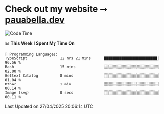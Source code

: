 # Check out my website ⭢ [pauabella.dev](https://pauabella.dev)

<!--START_SECTION:waka-->
![Code Time](http://img.shields.io/badge/Code%20Time-4%2C362%20hrs%2022%20mins-blue)

📊 **This Week I Spent My Time On** 

```text
💬 Programming Languages: 
TypeScript               12 hrs 21 mins      ████████████████████████░   96.56 % 
Bash                     15 mins             ░░░░░░░░░░░░░░░░░░░░░░░░░   02.00 % 
Gettext Catalog          8 mins              ░░░░░░░░░░░░░░░░░░░░░░░░░   01.04 % 
Other                    1 min               ░░░░░░░░░░░░░░░░░░░░░░░░░   00.14 % 
Image (svg)              0 secs              ░░░░░░░░░░░░░░░░░░░░░░░░░   00.11 % 
```


 Last Updated on 27/04/2025 20:06:14 UTC
<!--END_SECTION:waka-->
